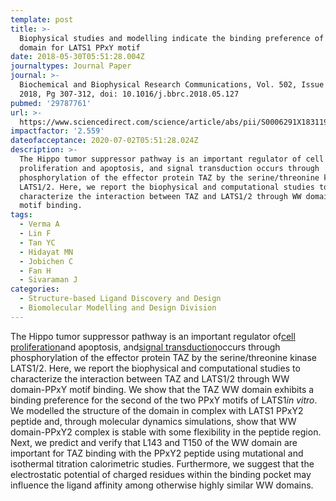 ```yaml
---
template: post
title: >-
  Biophysical studies and modelling indicate the binding preference of TAZ WW
  domain for LATS1 PPxY motif
date: 2018-05-30T05:51:28.004Z
journaltypes: Journal Paper
journal: >-
  Biochemical and Biophysical Research Communications, Vol. 502, Issue 3, 20 Jul
  2018, Pg 307-312, doi: 10.1016/j.bbrc.2018.05.127
pubmed: '29787761'
url: >-
  https://www.sciencedirect.com/science/article/abs/pii/S0006291X18311963?via%3Dihub
impactfactor: '2.559'
dateofacceptance: 2020-07-02T05:51:28.024Z
description: >-
  The Hippo tumor suppressor pathway is an important regulator of cell
  proliferation and apoptosis, and signal transduction occurs through
  phosphorylation of the effector protein TAZ by the serine/threonine kinase
  LATS1/2. Here, we report the biophysical and computational studies to
  characterize the interaction between TAZ and LATS1/2 through WW domain-PPxY
  motif binding. 
tags:
  - Verma A
  - Lin F
  - Tan YC
  - Hidayat MN
  - Jobichen C
  - Fan H
  - Sivaraman J
categories:
  - Structure-based Ligand Discovery and Design
  - Biomolecular Modelling and Design Division
---
```

<!--StartFragment-->

The Hippo tumor suppressor pathway is an important regulator of[cell proliferation](https://www.sciencedirect.com/topics/biochemistry-genetics-and-molecular-biology/cell-proliferation "Learn more about Cell Proliferation from ScienceDirect's AI-generated Topic Pages")and apoptosis, and[signal transduction](https://www.sciencedirect.com/topics/biochemistry-genetics-and-molecular-biology/signal-transduction "Learn more about Signal Transduction from ScienceDirect's AI-generated Topic Pages")occurs through phosphorylation of the effector protein TAZ by the serine/threonine kinase LATS1/2. Here, we report the biophysical and computational studies to characterize the interaction between TAZ and LATS1/2 through WW domain-PPxY motif binding. We show that the TAZ WW domain exhibits a binding preference for the second of the two PPxY motifs of LATS1*in vitro*. We modelled the structure of the domain in complex with LATS1 PPxY2 peptide and, through molecular dynamics simulations, show that WW domain-PPxY2 complex is stable with some flexibility in the peptide region. Next, we predict and verify that L143 and T150 of the WW domain are important for TAZ binding with the PPxY2 peptide using mutational and isothermal titration calorimetric studies. Furthermore, we suggest that the electrostatic potential of charged residues within the binding pocket may influence the ligand affinity among otherwise highly similar WW domains.

<!--EndFragment-->
